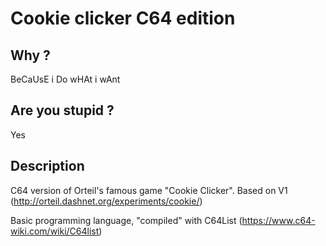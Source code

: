 # Cookie clicker C64 edition

## Why ?

BeCaUsE i Do wHAt i wAnt

## Are you stupid ?

Yes

## Description

C64 version of Orteil's famous game "Cookie Clicker". Based on V1 (http://orteil.dashnet.org/experiments/cookie/)

Basic programming language, "compiled" with C64List (https://www.c64-wiki.com/wiki/C64list)

